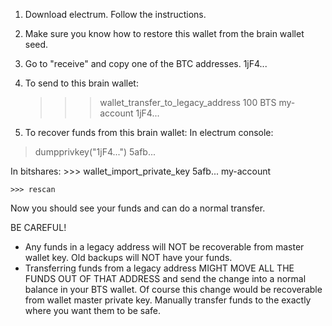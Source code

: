 1) Download electrum. Follow the instructions.

2) Make sure you know how to restore this wallet from the brain wallet seed.

3) Go to "receive" and copy one of the BTC addresses.  1jF4...

4) To send to this brain wallet:
    >>>  wallet_transfer_to_legacy_address 100 BTS my-account 1jF4...

5) To recover funds from this brain wallet:
In electrum console:
> dumpprivkey("1jF4...")
5afb...

In bitshares:
    >>> wallet_import_private_key 5afb... my-account

    >>> rescan

Now you should see your funds and can do a normal transfer.


BE CAREFUL!

*  Any funds in a legacy address will NOT be recoverable from master wallet key. Old backups will NOT have your funds.
*  Transferring funds from a legacy address MIGHT MOVE ALL THE FUNDS OUT OF THAT ADDRESS and send the change into a normal balance in your BTS wallet. Of course this change would be recoverable from wallet master private key. Manually transfer funds to the exactly where you want them to be safe.


